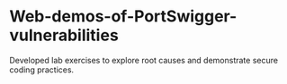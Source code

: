 # Web-demos-of-PortSwigger-vulnerabilities
Developed lab exercises to explore root causes and demonstrate secure coding practices.
